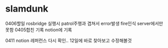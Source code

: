 # slamdunk

0406할일 
rosbridge 실행시 patrol주행과 겹쳐서 error발생
fire인식 server에서만 못함 
0405합친 기록 notion에 기록

0411 notion 레퍼런스 다시 확인.. 12일에 바로 찾아보고 수정해볼것
